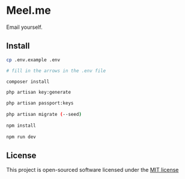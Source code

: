 # Meel.me
Email yourself.

## Install

```bash
cp .env.example .env

# fill in the arrows in the .env file

composer install

php artisan key:generate

php artisan passport:keys
 
php artisan migrate (--seed)
 
npm install
 
npm run dev
```

## License

This project is open-sourced software licensed under the [MIT license](http://opensource.org/licenses/MIT)
